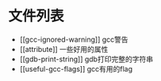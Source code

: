 # 文件列表

* [[gcc-ignored-warning]] gcc警告
* [[attribute]] 一些好用的属性
* [[gdb-print-string]] gdb打印完整的字符串
* [[useful-gcc-flags]] gcc有用的flag